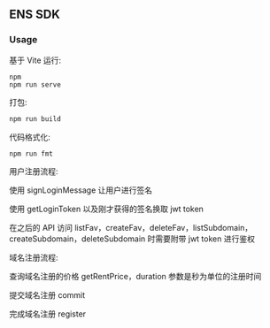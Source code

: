 ## ENS SDK

### Usage

基于 Vite 运行:

```hash
npm
npm run serve
```

打包:

```bash
npm run build
```

代码格式化:

```bash
npm run fmt
```

用户注册流程:

使用 signLoginMessage 让用户进行签名

使用 getLoginToken 以及刚才获得的签名换取 jwt token

在之后的 API 访问 listFav，createFav，deleteFav，listSubdomain，createSubdomain，deleteSubdomain 时需要附带 jwt token 进行鉴权

域名注册流程:

查询域名注册的价格 getRentPrice，duration 参数是秒为单位的注册时间

提交域名注册 commit

完成域名注册 register
